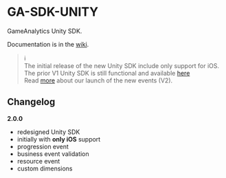 # GA-SDK-UNITY
GameAnalytics Unity SDK.

Documentation is in the [wiki](https://github.com/GameAnalytics/GA-SDK-UNITY/wiki).


> :information_source:<br>
> The initial release of the new Unity SDK include only support for iOS.<br>
> The prior V1 Unity SDK is still functional and available [here](download.gameanalytics.com/unity/ga_sdk/unity/UnityWrapper.package)<br>
> Read [more](http://www.gameanalytics.com/update/) about our launch of the new events (V2).



Changelog
---------

**2.0.0**
* redesigned Unity SDK 
* initially with **only iOS** support
* progression event
* business event validation
* resource event
* custom dimensions
